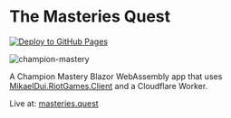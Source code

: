 # The Masteries Quest
[![Deploy to GitHub Pages](https://github.com/mikaeldui/masteries-quest/actions/workflows/deploy.yml/badge.svg)](https://github.com/mikaeldui/masteries-quest/actions/workflows/deploy.yml)

![champion-mastery](https://user-images.githubusercontent.com/3706841/150699592-aa690116-c61d-4859-99a8-033ab71a6359.jpg)

A Champion Mastery Blazor WebAssembly app that uses [MikaelDui.RiotGames.Client](https://github.com/mikaeldui/riot-games-dotnet-client) and a Cloudflare Worker.

Live at: [masteries.quest](https://masteries.quest)

